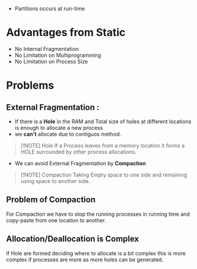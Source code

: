 - Partitions occurs at run-time 

# Advantages from Static
-  No Internal Fragmentation
-  No Limitation on Multiprogramming
-  No Limitation on Process Size
# Problems
## External Fragmentation :
- If there is a **Hole** in the RAM and Total size of holes at different locations is enough to allocate a new process
- we **can't** allocate due to contiguos method.

> [!NOTE] Hole
> If a Process leaves from a memory location it forms a HOLE surrounded by other process allocations.

- We can avoid External Fragmentation by **Compaction**

> [!NOTE] Compaction
> Taking Empty space to one side and remaining using space to another side.
## Problem of Compaction 
For Compaction we have to stop the running processes in running time and copy-paste from one location to another.

## Allocation/Deallocation is Complex
If Hole are formed deciding where to allocate is a bit complex
this is more complex if processes are more as more holes can be generated.
